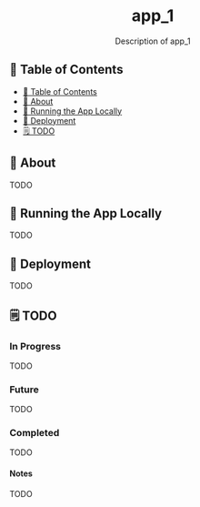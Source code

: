 <h1 align="center">app_1</h1>

<p align="center"> Description of app_1
    <br> 
</p>

## 📝 Table of Contents

* [📝 Table of Contents](#-table-of-contents-)
* [🧐 About](#-about-)
* [🏃 Running the App Locally](#-running-locally-)
* [🚀 Deployment ](#-deployment-)
* [🗒️ TODO](#-todo-)


## 🧐 About <a name = "about"></a>

TODO

## 🏃 Running the App Locally <a name = "running-locally"></a>

TODO

## 🚀 Deployment <a name = "deployment"></a>

TODO

## 🗒️ TODO <a name = "todo"></a>

### In Progress

TODO

### Future

TODO

### Completed

TODO

#### Notes

TODO
